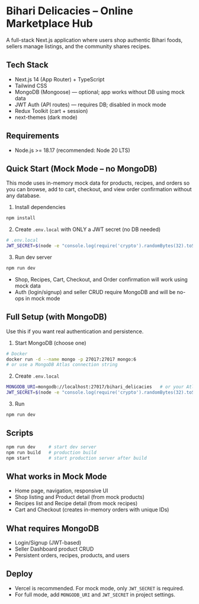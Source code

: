 # Bihari Delicacies – Online Marketplace Hub

A full-stack Next.js application where users shop authentic Bihari foods, sellers manage listings, and the community shares recipes.

## Tech Stack
- Next.js 14 (App Router) + TypeScript
- Tailwind CSS
- MongoDB (Mongoose) — optional; app works without DB using mock data
- JWT Auth (API routes) — requires DB; disabled in mock mode
- Redux Toolkit (cart + session)
- next-themes (dark mode)

## Requirements
- Node.js >= 18.17 (recommended: Node 20 LTS)

## Quick Start (Mock Mode – no MongoDB)
This mode uses in-memory mock data for products, recipes, and orders so you can browse, add to cart, checkout, and view order confirmation without any database.

1) Install dependencies
```bash
npm install
```

2) Create `.env.local` with ONLY a JWT secret (no DB needed)
```bash
# .env.local
JWT_SECRET=$(node -e "console.log(require('crypto').randomBytes(32).toString('hex'))")
```

3) Run dev server
```bash
npm run dev
```

- Shop, Recipes, Cart, Checkout, and Order confirmation will work using mock data
- Auth (login/signup) and seller CRUD require MongoDB and will be no-ops in mock mode

## Full Setup (with MongoDB)
Use this if you want real authentication and persistence.

1) Start MongoDB (choose one)
```bash
# Docker
docker run -d --name mongo -p 27017:27017 mongo:6
# or use a MongoDB Atlas connection string
```

2) Create `.env.local`
```bash
MONGODB_URI=mongodb://localhost:27017/bihari_delicacies   # or your Atlas URI
JWT_SECRET=$(node -e "console.log(require('crypto').randomBytes(32).toString('hex'))")
```

3) Run
```bash
npm run dev
```

## Scripts
```bash
npm run dev     # start dev server
npm run build   # production build
npm start       # start production server after build
```

## What works in Mock Mode
- Home page, navigation, responsive UI
- Shop listing and Product detail (from mock products)
- Recipes list and Recipe detail (from mock recipes)
- Cart and Checkout (creates in-memory orders with unique IDs)

## What requires MongoDB
- Login/Signup (JWT-based)
- Seller Dashboard product CRUD
- Persistent orders, recipes, products, and users

## Deploy
- Vercel is recommended. For mock mode, only `JWT_SECRET` is required.
- For full mode, add `MONGODB_URI` and `JWT_SECRET` in project settings.